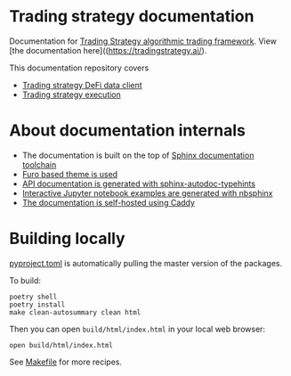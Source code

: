# Trading strategy documentation

Documentation for [Trading Strategy algorithmic trading framework](https://tradingstrategy.ai/).
View [the documentation here]((https://tradingstrategy.ai/).

This documentation repository covers

- [Trading strategy DeFi data client](https://github.com/tradingstrategy-ai/trading-strategy/)
- [Trading strategy execution](https://github.com/tradingstrategy-ai/trade-executor/)

# About documentation internals

- The documentation is built on the top of [Sphinx documentation toolchain](https://www.sphinx-doc.org/en/master/)
- [Furo based theme is used](https://github.com/pradyunsg/furo)
- [API documentation is generated with sphinx-autodoc-typehints](https://github.com/tox-dev/sphinx-autodoc-typehints) 
- [Interactive Jupyter notebook examples are generated with nbsphinx](https://nbsphinx.readthedocs.io/)
- [The documentation is self-hosted using Caddy](github.com/tradingstrategy-ai/proxy-server/)

# Building locally

[pyproject.toml](./pyproject.toml) is automatically pulling the master version of the packages.

To build:

```shell
poetry shell
poetry install
make clean-autosummary clean html
```

Then you can open `build/html/index.html` in your local web browser:

```shell
open build/html/index.html
```

See [Makefile](./Makefile) for more recipes.

